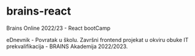 # brains-react
Brains Online 2022/23 - React bootCamp

eDnevnik - Povratak u školu.
Završni frontend projekat u okviru obuke IT prekvalifikacija - BRAINS Akademija 2022/2023.
